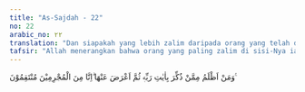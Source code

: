 ```yaml
---
title: "As-Sajdah - 22"
no: 22
arabic_no: ٢٢
translation: "Dan siapakah yang lebih zalim daripada orang yang telah diperingatkan dengan ayat-ayat Tuhannya, kemudian dia berpaling darinya? Sungguh, Kami akan memberikan balasan kepada orang-orang yang berdosa."
tafsir: "Allah menerangkan bahwa orang yang paling zalim di sisi-Nya ialah orang yang telah sampai kepadanya peringatan Allah, ayat-ayat Al-Qur'an, dan petunjuk rasul, tetapi mereka berpaling dari ajaran dan petunjuk itu karena angkuh dan penyakit dengki yang ada di dalam hatinya.\n\nPada akhir ayat ini ditegaskan bahwa Allah akan menyiksa dengan azab yang pedih setiap orang yang berbuat dosa dan maksiat.\n\nDiriwayatkan oleh Ibnu Jarir ath-thabari dari Mu'adz bin Jabal, ia berkata, \"Aku mendengar Rasulullah bersabda:\n\nTiga perkara, barang siapa yang mengerjakannya, maka sesungguhnya ia telah mengerjakan perbuatan dosa: barang siapa yang telah bertekad ikut berperang di jalan yang tidak benar atau mendurhakai kedua orang ibu bapaknya atau orang yang berjalan beserta orang-orang yang zalim lalu ia menolong orang yang zalim itu. Allah berfirman, \"Sesungguhnya Kami akan memberikan pembalasan kepada orang-orang yang berdosa.\" (Riwayat Ibnu Jarir ath-thabari dari Mu'adz bin Jabal)"
---
```

وَمَنْ اَظْلَمُ مِمَّنْ ذُكِّرَ بِاٰيٰتِ رَبِّهٖ ثُمَّ اَعْرَضَ عَنْهَا ۗاِنَّا مِنَ الْمُجْرِمِيْنَ مُنْتَقِمُوْنَ ࣖ